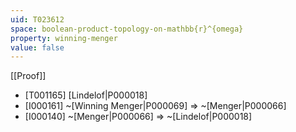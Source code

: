 ```yaml
---
uid: T023612
space: boolean-product-topology-on-mathbb{r}^{omega}
property: winning-menger
value: false
---
```

[[Proof]]

* [T001165] [Lindelof|P000018]
* [I000161] ~[Winning Menger|P000069] => ~[Menger|P000066]
* [I000140] ~[Menger|P000066] => ~[Lindelof|P000018]

